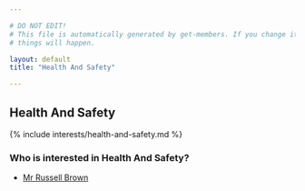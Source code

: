 ```yaml
---

# DO NOT EDIT!
# This file is automatically generated by get-members. If you change it, bad
# things will happen.

layout: default
title: "Health And Safety"

---
```


## Health And Safety

{% include interests/health-and-safety.md %}

### Who is interested in Health And Safety?


* [Mr Russell Brown](/members/mr-russell-brown.html)
